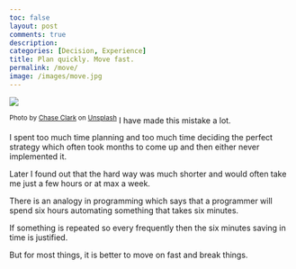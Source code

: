 ```yaml
---
toc: false
layout: post
comments: true
description:
categories: [Decision, Experience]
title: Plan quickly. Move fast.
permalink: /move/
image: /images/move.jpg
---
```

![](/images/move.jpg)

<sup>Photo by <a href="https://unsplash.com/@chaseelliottclark?utm_source=unsplash&amp;utm_medium=referral&amp;utm_content=creditCopyText">Chase Clark</a> on <a href="https://unsplash.com/s/photos/move?utm_source=unsplash&amp;utm_medium=referral&amp;utm_content=creditCopyText">Unsplash</a></sup>
I have made this mistake a lot.

I spent too much time planning and too much time deciding the perfect strategy which often took months to come up and then either never implemented it.

Later I found out that the hard way was much shorter and would often take me just a few hours or at max a week.

There is an analogy in programming which says that a programmer will spend six hours automating something that takes six minutes.

If something is repeated so every frequently then the six minutes saving in time is justified.

But for most things, it is better to move on fast and break things.